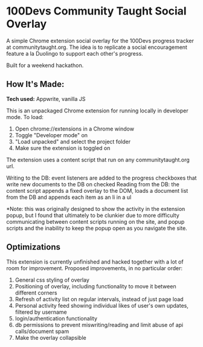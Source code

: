 # 100Devs Community Taught Social Overlay
A simple Chrome extension social overlay for the 100Devs progress tracker at communitytaught.org. The idea is to replicate a social encouragement feature a la Duolingo to support each other's progress.

Built for a weekend hackathon.

## How It's Made:

**Tech used:** Appwrite, vanilla JS

This is an unpackaged Chrome extension for running locally in developer mode. To load:

1. Open chrome://extensions in a Chrome window
2. Toggle "Developer mode" on
3. "Load unpacked" and select the project folder
4. Make sure the extension is toggled on

The extension uses a content script that run on any communitytaught.org url.

Writing to the DB: event listeners are added to the progress checkboxes that write new documents to the DB on checked
Reading from the DB: the content script appends a fixed overlay to the DOM, loads a document list from the DB and appends each item as an li in a ul

*Note: this was originally designed to show the activity in the extension popup, but I found that ultimately to be clunkier due to more difficulty communicating between content scripts running on the site, and popup scripts and the inability to keep the popup open as you navigate the site.

## Optimizations
This extension is currently unfinished and hacked together with a lot of room for improvement. Proposed improvements, in no particular order:

1. General css styling of overlay
2. Positioning of overlay, including functionality to move it between different corners
3. Refresh of activity list on regular intervals, instead of just page load
4. Personal activity feed showing individual likes of user's own updates, filtered by username
5. login/authentication functionality
6. db permissions to prevent miswriting/reading and limit abuse of api calls/document spam
7. Make the overlay collapsible
